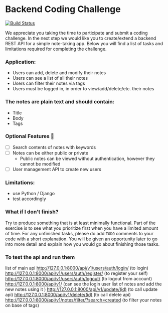 # Backend Coding Challenge

[![Build Status](https://github.com/Thermondo/backend-code-challenge/actions/workflows/main.yml/badge.svg?event=push)](https://github.com/Thermondo/backend-code-challenge/actions)

We appreciate you taking the time to participate and submit a coding challenge. In the next step we would like you to
create/extend a backend REST API for a simple note-taking app. Below you will find a list of tasks and limitations
required for completing the challenge.

### Application:

* Users can add, delete and modify their notes
* Users can see a list of all their notes
* Users can filter their notes via tags
* Users must be logged in, in order to view/add/delete/etc. their notes

### The notes are plain text and should contain:

* Title
* Body
* Tags

### Optional Features 🚀

* [ ] Search contents of notes with keywords
* [ ] Notes can be either public or private
    * Public notes can be viewed without authentication, however they cannot be modified
* [ ] User management API to create new users

### Limitations:

* use Python / Django
* test accordingly

### What if I don't finish?

Try to produce something that is at least minimally functional. Part of the exercise is to see what you prioritize first when you have a limited amount of time. For any unfinished tasks, please do add `TODO` comments to your code with a short explanation. You will be given an opportunity later to go into more detail and explain how you would go about finishing those tasks.

### To test the api and run them 
list of main api
http://127.0.0.1:8000/api/v1/users/auth/login/ (to login)
http://127.0.0.1:8000/api/v1/users/auth/register/ (to register your self)
http://127.0.0.1:8000/api/v1/users/auth/logout/ (to logout from account)
http://127.0.0.1:8000/api/v1/ (can see the login user list of notes and add the new notes using it )
http://127.0.0.1:8000/api/v1/update/(id) (to call update api)
http://127.0.0.1:8000/api/v1/delete/(id) (to call delete api)
http://127.0.0.1:8000/api/v1/notes/filter/?search=created (to filter your notes on base of tags)
